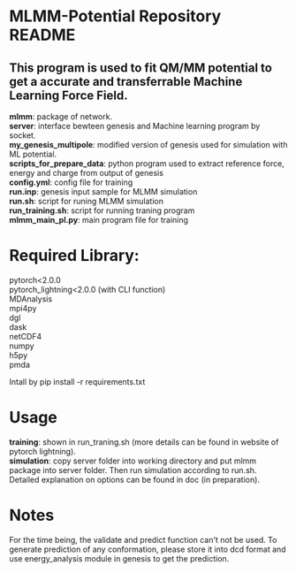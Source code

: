 # MLMM-Potential Repository README

## This program is used to fit QM/MM potential to get a accurate and transferrable Machine Learning Force Field. 

**mlmm**: package of network.  
**server**: interface bewteen genesis and Machine learning program by socket.  
**my_genesis_multipole**: modified version of genesis used for simulation with ML potential.  
**scripts_for_prepare_data**: python program used to extract reference force, energy and charge from output of genesis  
**config.yml**: config file for training  
**run.inp**: genesis input sample for MLMM simulation  
**run.sh**: script for runing MLMM simulation  
**run_training.sh**: script for running traning program  
**mlmm_main_pl.py**: main program file for training  

# Required Library:
pytorch<2.0.0  
pytorch_lightning<2.0.0 (with CLI function)    
MDAnalysis  
mpi4py  
dgl  
dask  
netCDF4  
numpy  
h5py  
pmda  

Intall by pip install -r requirements.txt

# Usage
**training**: shown in run_traning.sh (more details can be found in website of pytorch lightning).  
**simulation**: copy server folder into working directory and put mlmm package into server folder. Then run simulation according to run.sh.  
Detailed explanation on options can be found in doc (in preparation).

# Notes
For the time being, the validate and predict function can't not be used. To generate prediction of any conformation, please store it into dcd format and use energy_analysis module in genesis to get the prediction.
